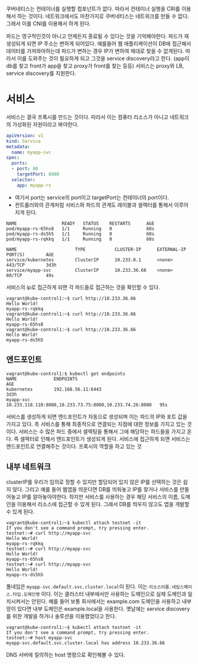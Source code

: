 쿠버네티스는 컨테이너를 실행할 컴포넌트가 없다. 따라서 컨테이너 실행을 CRI를 이용해서 하는 것이다. 네트워크에서도 마찬가지로 쿠버네티스는 네트워크를 만들 수 없다. 그래서 이를 CNI를 이용해서 하게 된다. 

파드는 영구적인것이 아니고 언제든지 종료될 수 있다는 것을 기억해야한다. 파드가 재생성되게 되면 IP 주소는 변하게 되어있다. 예를들어 웹 애플리케이션이 DB에 접근해서 데이터를 가져와야하는데 파드가 변하는 경우 IP가 변하여 제대로 찾을 수 없게된다. 따라서 이를 도와주는 것이 필요하게 되고 그것을 service discovery라고 한다. (app이 db를 찾고 front가 app을 찾고 proxy가 front를 찾는 등등)
서비스는 proxy와 LB, service discovery를 지원한다.

# 서비스
서비스는 결국 프록시를 만드는 것이다. 따라서 이는 컴퓨터 리소스가 아니고 네트워크의 가상화된 자원이라고 봐야한다. 
```yaml
apiVersion: v1
kind: Service
metadata:
  name: myapp-svc
spec:
  ports:
  - port: 80
    targetPort: 8080
  selector:
    app: myapp-rs
```
- 여기서 port는 service의 port이고 targetPort는 컨테이너의 port이다.
- 컨트롤러와의 관계처럼 서비스와 파드의 관계도 레이블과 셀렉터를 통해서 이루어지게 된다.

```
NAME                 READY   STATUS    RESTARTS      AGE
pod/myapp-rs-65hs8   1/1     Running   0             60s
pod/myapp-rs-ds5h5   1/1     Running   0             60s
pod/myapp-rs-rqkkq   1/1     Running   0             60s

NAME                      TYPE           CLUSTER-IP      EXTERNAL-IP      PORT(S)        AGE
service/kubernetes        ClusterIP      10.233.0.1      <none>           443/TCP        3d3h
service/myapp-svc         ClusterIP      10.233.36.66    <none>           80/TCP         49s
```
서비스의 ip로 접근하게 되면 각 파드들로 접근하는 것을 확인할 수 있다. 
```
vagrant@kube-control1:~$ curl http://10.233.36.66
Hello World!
myapp-rs-rqkkq
vagrant@kube-control1:~$ curl http://10.233.36.66
Hello World!
myapp-rs-65hs8
vagrant@kube-control1:~$ curl http://10.233.36.66
Hello World!
myapp-rs-ds5h5
```

## 엔드포인트
```
vagrant@kube-control1:$ kubectl get endpoints
NAME              ENDPOINTS                                                 AGE
kubernetes        192.168.56.11:6443                                        3d3h
myapp-svc         10.233.118.110:8080,10.233.73.75:8080,10.233.74.26:8080   95s
```
서비스를 생성하게 되면 엔드포인트가 자동으로 생성되며 이는 파드의 IP와 포트 값을 가지고 있다. 측 서비스를 통해 최종적으로 연결되는 지점에 대한 정보를 가지고 있는 것이다. 
서비스는 수 많은 파드 중에서 셀렉팅을 통해서 그에 해당하는 파드들을 가지고 온다. 즉 셀렉터로 인해서 엔드포인트가 생성되게 된다. 
서비스에 접근하게 되면 서비스는 엔드포인트로 연결해주는 것이다. 프록시의 역할을 하고 있는 것

## 내부 네트워크
clusterIP를 우리가 임의로 정할 수 있지만 할당되어 있지 않은 IP를 선택하는 것은 쉽지 않다. 그리고 예를 들어 웹앱을 띄운다면 DB를 띄워놓고 IP를 찾거나 서비스를 만들어놓고 IP를 알아놓아야한다. 하지만 서비스를 사용하는 경우 해당 서비스의 이름, 도메인을 이용해서 리소스에 접근할 수 있게 된다. 그래서 DB를 띄우지 않고도 앱을 개발할 수 있게 된다. 
```
vagrant@kube-control1:~$ kubectl attach testnet -it
If you don't see a command prompt, try pressing enter.
testnet:~# curl http://myapp-svc
Hello World!
myapp-rs-rqkkq
testnet:~# curl http://myapp-svc
Hello World!
myapp-rs-65hs8
testnet:~# curl http://myapp-svc
Hello World!
myapp-rs-ds5h5
```
풀네임은 `myapp-svc.default.svc.cluster.local`이 된다. 이는 `리소스이름.네임스페이스.타입.도메인명` 이다. 이는 클러스터 내부에서만 사용하는 도메인으로 실제 도메인과 일치시켜서는 안된다. 예를 들어 보통 회사에서는 example.com 도메인을 사용하고 내부망이 있다면 내부 도메인은 example.local을 사용한다.
옛날에는 service discovery를 위한 개발을 하거나 솔루션을 이용했었다고 한다. 

```
vagrant@kube-control1:~$ kubectl attach testnet -it
If you don't see a command prompt, try pressing enter.
testnet:~# host myapp-svc
myapp-svc.default.svc.cluster.local has address 10.233.36.66
```
DNS 서버에 질의하는 host 명령으로 확인해볼 수 있다. 